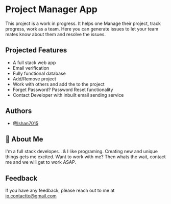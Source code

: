 # Project Manager App

This project is a work in progress. It helps one Manage
their project, track progress, work as a team. Here you
can generate issues to let your team mates know about them
and resolve the issues.

## Projected Features

- A full stack web app
- Email verification
- Fully functional database
- Add/Remove project
- Work with others and add the to the project
- Forget Password? Password Reset functionality
- Contact Developer with inbuilt email sending service

## Authors

- [@Ishan7015](https://github.com/Ishan7015)

## 🚀 About Me

I'm a full stack developer... & I like programing. Creating new and
unique things gets me excited.
Want to work with me? Then whats the wait,
contact me and we will get to work ASAP.

## Feedback

If you have any feedback, please reach out to me at ip.contactto@gmail.com
